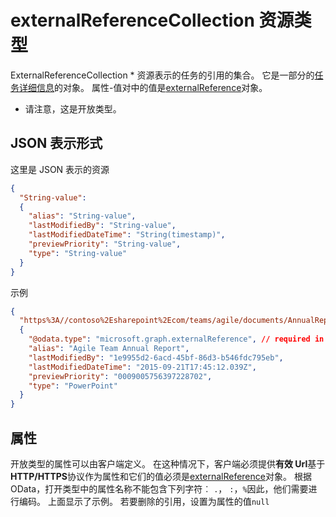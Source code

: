 # <a name="externalreferencecollection-resource-type"></a>externalReferenceCollection 资源类型

ExternalReferenceCollection * 资源表示的任务的引用的集合。 它是一部分的[任务详细信息](taskdetails.md)的对象。 属性-值对中的值是[externalReference](externalreference.md)对象。

* 请注意，这是开放类型。

## <a name="json-representation"></a>JSON 表示形式

这里是 JSON 表示的资源

<!-- {
  "blockType": "resource",
  "optionalProperties": [

  ],
  "@odata.type": "microsoft.graph.externalReferenceCollection"
}-->


```json
{
  "String-value":
  {
    "alias": "String-value",
    "lastModifiedBy": "String-value",
    "lastModifiedDateTime": "String(timestamp)",
    "previewPriority": "String-value",
    "type": "String-value"
  }
}
```

示例

```json
{
  "https%3A//contoso%2Esharepoint%2Ecom/teams/agile/documents/AnnualReport%2Epptx":
  {
    "@odata.type": "microsoft.graph.externalReference", // required in PATCH requests to edit the references on a task
    "alias": "Agile Team Annual Report",
    "lastModifiedBy": "1e9955d2-6acd-45bf-86d3-b546fdc795eb",
    "lastModifiedDateTime": "2015-09-21T17:45:12.039Z",
    "previewPriority": "0009005756397228702",
    "type": "PowerPoint"
  }
}

```

## <a name="properties"></a>属性
开放类型的属性可以由客户端定义。 在这种情况下，客户端必须提供**有效 Url**基于**HTTP/HTTPS**协议作为属性和它们的值必须是[externalReference](externalreference.md)对象。 根据 OData，打开类型中的属性名称不能包含下列字符︰ `.`， `:`，`%`因此，他们需要进行编码。 上面显示了示例。 若要删除的引用，设置为属性的值`null`

<!-- uuid: 8fcb5dbc-d5aa-4681-8e31-b001d5168d79
2015-10-25 14:57:30 UTC -->
<!-- {
  "type": "#page.annotation",
  "description": "externalReferenceCollection resource",
  "keywords": "",
  "section": "documentation",
  "tocPath": ""
}-->